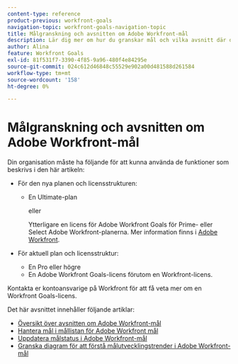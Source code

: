```yaml
---
content-type: reference
product-previous: workfront-goals
navigation-topic: workfront-goals-navigation-topic
title: Målgranskning och avsnitten om Adobe Workfront-mål
description: Lär dig mer om hur du granskar mål och vilka avsnitt där du kan hantera mål i Adobe Workfront i följande artiklar.
author: Alina
feature: Workfront Goals
exl-id: 81f531f7-3390-4f85-9a96-480f4e84295e
source-git-commit: 024c612d46848c55529e902a00d481588d261584
workflow-type: tm+mt
source-wordcount: '158'
ht-degree: 0%

---
```


# Målgranskning och avsnitten om Adobe Workfront-mål

Din organisation måste ha följande för att kunna använda de funktioner som beskrivs i den här artikeln:

* För den nya planen och licensstrukturen:

   * En Ultimate-plan

     eller

     Ytterligare en licens för Adobe Workfront Goals för Prime- eller Select Adobe Workfront-planerna. Mer information finns i [Adobe Workfront](https://www.workfront.com/plans).

* För aktuell plan och licensstruktur:

   * En Pro eller högre
   * En Adobe Workfront Goals-licens förutom en Workfront-licens.

Kontakta er kontoansvarige på Workfront för att få veta mer om en Workfront Goals-licens.

Det här avsnittet innehåller följande artiklar:

* [Översikt över avsnitten om Adobe Workfront-mål](../../workfront-goals/goal-review-and-workfront-goals-sections/overview-of-wf-goals-sections.md)
* [Hantera mål i mållistan för Adobe Workfront mål](../../workfront-goals/goal-review-and-workfront-goals-sections/manage-goals-in-goal-list.md)
* [Uppdatera målstatus i Adobe Workfront-mål](../../workfront-goals/goal-review-and-workfront-goals-sections/check-in-goals.md)
* [Granska diagram för att förstå målutvecklingstrender i Adobe Workfront-mål](../../workfront-goals/goal-review-and-workfront-goals-sections/review-goal-graphs.md)
